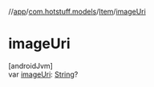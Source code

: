 //[app](../../../index.md)/[com.hotstuff.models](../index.md)/[Item](index.md)/[imageUri](image-uri.md)

# imageUri

[androidJvm]\
var [imageUri](image-uri.md): [String](https://kotlinlang.org/api/latest/jvm/stdlib/kotlin/-string/index.html)?
